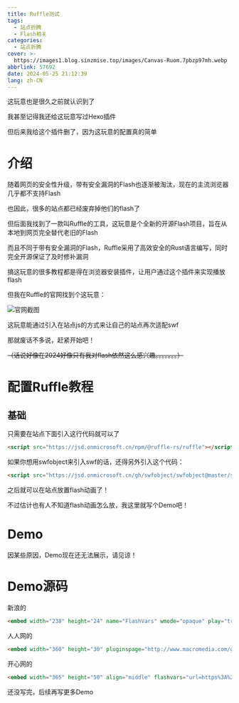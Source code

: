 ```yaml
---
title: Ruffle测试
tags:
  - 站点折腾
  - Flash相关
categories:
  - 站点折腾
cover: >-
  https://images1.blog.sinzmise.top/images/Canvas-Ruom.7pbzp97mh.webp
abbrlink: 57692
date: 2024-05-25 21:12:39
lang: zh-CN
---
```

这玩意也是很久之前就认识到了

我甚至记得我还给这玩意写过Hexo插件

<psw>但后来我给这个插件删了，因为这玩意的配置真的简单</psw>

# 介绍
随着网页的安全性升级，带有安全漏洞的Flash也逐渐被淘汰，现在的主流浏览器几乎都不支持Flash

也因此，很多的站点都已经废弃掉他们的flash了

但后面我找到了一款叫Ruffle的工具，这玩意是个全新的开源Flash项目，旨在从本地到网页完全替代老旧的Flash

而且不同于带有安全漏洞的Flash，Ruffle采用了高效安全的Rust语言编写，同时完全开源保证了及时修补漏洞

搞这玩意的很多教程都是得在浏览器安装插件，让用户通过这个插件来实现播放flash

但我在Ruffle的官网找到个这玩意：

![官网截图](https://jsd.cdn.storisinz.site/gh/SinzMise/picx-images-hosting@master/20240525/msedge_3a7lLAiAqh.1ov9jby5xi.webp)

这玩意能通过引入在站点js的方式来让自己的站点再次适配swf

那就废话不多说，赶紧开始吧！

~~（话说好像在2024好像只有我对flash依然这么感兴趣。。。。。。。）~~
# 配置Ruffle教程

## 基础

只需要在站点下面引入这行代码就可以了
```html
<script src="https://jsd.onmicrosoft.cn/npm/@ruffle-rs/ruffle"></script>
```
如果你想用swfobject来引入swf的话，还得另外引入这个代码：
```html
<script src="https://jsd.onmicrosoft.cn/gh/swfobject/swfobject@master/swfobject/swfobject.js"></script>
```
之后就可以在站点放置flash动画了！

不过估计也有人不知道flash动画怎么放，我这里就写个Demo吧！

# Demo

因某些原因，Demo现在还无法展示，请见谅！

# Demo源码

新浪的

```html
<embed width="238" height="24" name="FlashVars" wmode="opaque" play="true" loop="true" scale="showall" src="https://files.blog.sinzmise.top/swf/sina_music_player.swf" FlashVars="url=https%3A%2F%2Ffiles.blog.sinzmise.top%2Fmp3%2FRainAndTears.mp3" type="application/x-shockwave-flash"></embed>
```
人人网的
```html
<embed width="360" height="30" pluginspage="http://www.macromedia.com/go/getflashplayer" type="application/x-shockwave-flash" allowfullscreen="false" allowscriptaccess="sameDomain" bgcolor="#ffffff" scale="noscale" quality="high" menu="false" loop="false" wmode="transparent" src="https://files.blog.sinzmise.top/swf/renren_music_player.swf?url=https%3A%2F%2Ffiles.blog.sinzmise.top%2Fmp3%2FRainAndTears.mp3&Autoplay=0" />
```
开心网的
```html
<embed width="365" height="50" align="middle" flashvars="url=https%3A%2F%2Ffiles.blog.sinzmise.top%2Fmp3%2FRainAndTears.mp3&autoplay=0" src="https://files.blog.sinzmise.top/swf/kaixin_music_player.swf" wmode="transparent" loop="false" menu="false" quality="high" scale="noscale" salign="lt" bgcolor="#ffffff" allowscriptaccess="sameDomain" allowfullscreen="false" type="application/x-shockwave-flash" pluginspage="http://www.macromedia.com/go/getflashplayer"/>
```

还没写完，后续再写更多Demo